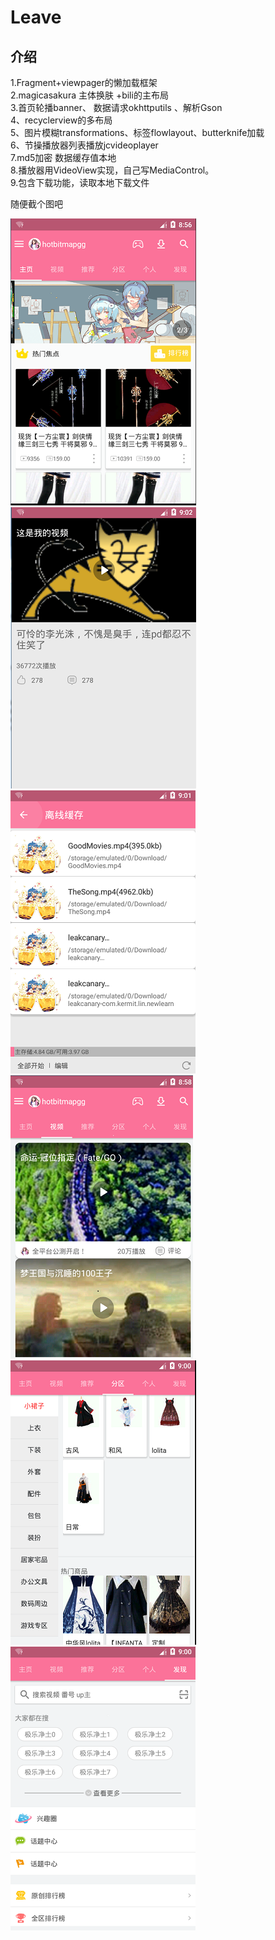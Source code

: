 # Leave

## 介绍
1.Fragment+viewpager的懒加载框架<br>
2.magicasakura 主体换肤 +bili的主布局<br>
3.首页轮播banner、 数据请求okhttputils 、解析Gson<br>
4、recyclerview的多布局<br>
5、图片模糊transformations、标签flowlayout、butterknife加载<br>
6、节操播放器列表播放jcvideoplayer<br>
7.md5加密 数据缓存值本地<br>
8.播放器用VideoView实现，自己写MediaControl。<br>
9.包含下载功能，读取本地下载文件<br>


随便截个图吧<br>

![](https://github.com/LinKermit/Leave/raw/master/screen/主页.PNG)
![](https://github.com/LinKermit/Leave/raw/master/screen/详情.PNG)
![](https://github.com/LinKermit/Leave/raw/master/screen/下载.PNG)
![](https://github.com/LinKermit/Leave/raw/master/screen/视频.PNG)
![](https://github.com/LinKermit/Leave/raw/master/screen/分区.PNG)
![](https://github.com/LinKermit/Leave/raw/master/screen/发现.PNG)
